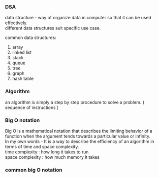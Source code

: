 ### DSA

data structure - way of organize data in computer so that it can be used effectively.<br/>
different data structures suit specific use case.<br/>

common data structures:<br/>

1. array<br/>
2. linked list <br/>
3. stack <br/>
4. queue <br/>
5. tree<br/>
6. graph<br/>
7. hash table <br/>

### Algorithm

an algorithm is simply a step by step procedure to solve a problem. { sequence of instructions }<br/>

### Big O notation

Big O is a mathematical notation that describes the limiting behavior of a function when the argument tends towards a particular value or infinity.<br/>
In my own words - It is a way to describe the efficiency of an algorithm in terms of time and space complexity.<br/>
time complexity : how long it takes to run<br/>
space complexity : how much memory it takes<br/>

### common big O notation
